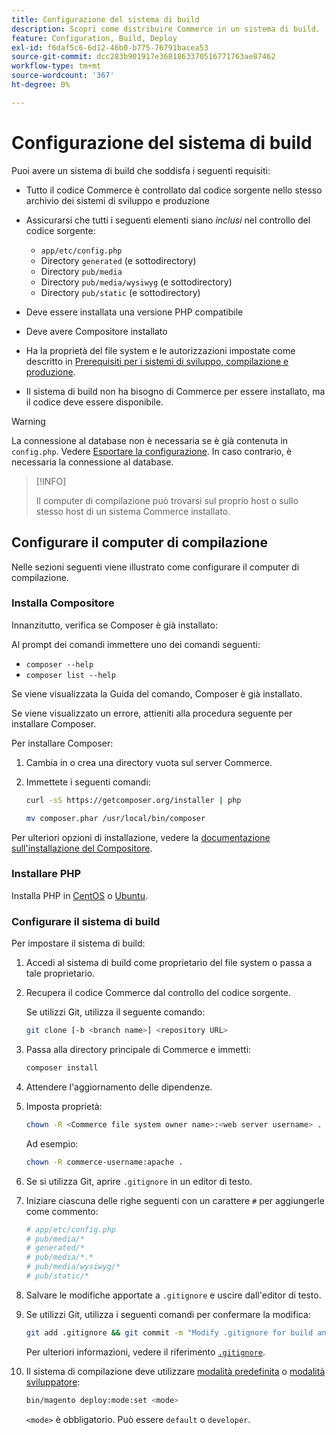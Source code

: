 ```yaml
---
title: Configurazione del sistema di build
description: Scopri come distribuire Commerce in un sistema di build.
feature: Configuration, Build, Deploy
exl-id: f6daf5c6-6d12-46b0-b775-76791bacea53
source-git-commit: dcc283b901917e3681863370516771763ae87462
workflow-type: tm+mt
source-wordcount: '367'
ht-degree: 0%

---
```


# Configurazione del sistema di build

Puoi avere un sistema di build che soddisfa i seguenti requisiti:

- Tutto il codice Commerce è controllato dal codice sorgente nello stesso archivio dei sistemi di sviluppo e produzione
- Assicurarsi che tutti i seguenti elementi siano _inclusi_ nel controllo del codice sorgente:

   - `app/etc/config.php`
   - Directory `generated` (e sottodirectory)
   - Directory `pub/media`
   - Directory `pub/media/wysiwyg` (e sottodirectory)
   - Directory `pub/static` (e sottodirectory)

- Deve essere installata una versione PHP compatibile
- Deve avere Compositore installato
- Ha la proprietà del file system e le autorizzazioni impostate come descritto in [Prerequisiti per i sistemi di sviluppo, compilazione e produzione](../deployment/technical-details.md).
- Il sistema di build non ha bisogno di Commerce per essere installato, ma il codice deve essere disponibile.

>[!WARNING]
>
>La connessione al database non è necessaria se è già contenuta in `config.php`. Vedere [Esportare la configurazione](../cli/export-configuration.md). In caso contrario, è necessaria la connessione al database.

>[!INFO]
>
>Il computer di compilazione può trovarsi sul proprio host o sullo stesso host di un sistema Commerce installato.

## Configurare il computer di compilazione

Nelle sezioni seguenti viene illustrato come configurare il computer di compilazione.

### Installa Compositore

Innanzitutto, verifica se Composer è già installato:

Al prompt dei comandi immettere uno dei comandi seguenti:

- `composer --help`
- `composer list --help`

Se viene visualizzata la Guida del comando, Composer è già installato.

Se viene visualizzato un errore, attieniti alla procedura seguente per installare Composer.

Per installare Composer:

1. Cambia in o crea una directory vuota sul server Commerce.

1. Immettete i seguenti comandi:

   ```bash
   curl -sS https://getcomposer.org/installer | php
   ```

   ```bash
   mv composer.phar /usr/local/bin/composer
   ```

Per ulteriori opzioni di installazione, vedere la [documentazione sull&#39;installazione del Compositore][composer].

### Installare PHP

Installa PHP in [CentOS] o [Ubuntu].

### Configurare il sistema di build

Per impostare il sistema di build:

1. Accedi al sistema di build come proprietario del file system o passa a tale proprietario.
1. Recupera il codice Commerce dal controllo del codice sorgente.

   Se utilizzi Git, utilizza il seguente comando:

   ```bash
   git clone [-b <branch name>] <repository URL>
   ```

1. Passa alla directory principale di Commerce e immetti:

   ```bash
   composer install
   ```

1. Attendere l&#39;aggiornamento delle dipendenze.
1. Imposta proprietà:

   ```bash
   chown -R <Commerce file system owner name>:<web server username> .
   ```

   Ad esempio:

   ```bash
   chown -R commerce-username:apache .
   ```

1. Se si utilizza Git, aprire `.gitignore` in un editor di testo.
1. Iniziare ciascuna delle righe seguenti con un carattere `#` per aggiungerle come commento:

   ```conf
   # app/etc/config.php
   # pub/media/*
   # generated/*
   # pub/media/*.*
   # pub/media/wysiwyg/*
   # pub/static/*
   ```

1. Salvare le modifiche apportate a `.gitignore` e uscire dall&#39;editor di testo.
1. Se utilizzi Git, utilizza i seguenti comandi per confermare la modifica:

   ```bash
   git add .gitignore && git commit -m "Modify .gitignore for build and production"
   ```

   Per ulteriori informazioni, vedere il riferimento [`.gitignore`](../reference/config-reference-gitignore.md).

1. Il sistema di compilazione deve utilizzare [modalità predefinita](../bootstrap/application-modes.md#default-mode) o [modalità sviluppatore](../bootstrap/application-modes.md#developer-mode):

   ```bash
   bin/magento deploy:mode:set <mode>
   ```

   `<mode>` è obbligatorio. Può essere `default` o `developer`.

<!-- Link Definitions -->

[CentOS]: https://wiki.centos.org/HowTos/php7
[composer]: https://getcomposer.org/download/
[Ubuntu]: https://help.ubuntu.com/lts/serverguide/php.html
